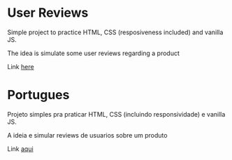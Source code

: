 # User Reviews
Simple project to practice HTML, CSS (resposiveness included) and vanilla JS. 

The idea is simulate some user reviews regarding a product

Link [here](https://fmarcio.github.io/usersReviews/)

# Portugues

Projeto simples pra praticar HTML, CSS (incluindo responsividade) e vanilla JS. 

A ideia e simular reviews de usuarios sobre um produto

Link [aqui](https://fmarcio.github.io/usersReviews/)
